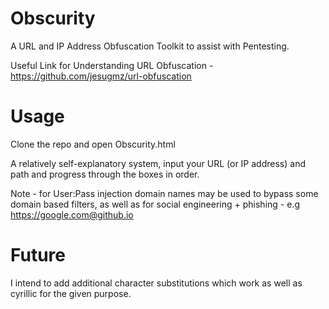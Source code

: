 # Obscurity
A URL and IP Address Obfuscation Toolkit to assist with Pentesting.

Useful Link for Understanding URL Obfuscation - https://github.com/jesugmz/url-obfuscation

# Usage

Clone the repo and open Obscurity.html

A relatively self-explanatory system, input your URL (or IP address) and path and progress through the boxes in order. 


Note - for User:Pass injection domain names may be used to bypass some domain based filters, as well as for social engineering + phishing - e.g https://google.com@github.io

# Future
I intend to add additional character substitutions which work as well as cyrillic for the given purpose.

